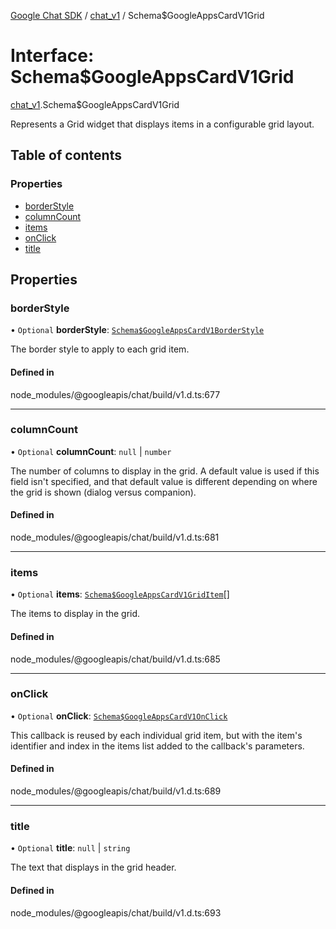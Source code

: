 [Google Chat SDK](../README.md) / [chat\_v1](../modules/chat_v1.md) / Schema$GoogleAppsCardV1Grid

# Interface: Schema$GoogleAppsCardV1Grid

[chat_v1](../modules/chat_v1.md).Schema$GoogleAppsCardV1Grid

Represents a Grid widget that displays items in a configurable grid layout.

## Table of contents

### Properties

- [borderStyle](chat_v1.Schema_GoogleAppsCardV1Grid.md#borderstyle)
- [columnCount](chat_v1.Schema_GoogleAppsCardV1Grid.md#columncount)
- [items](chat_v1.Schema_GoogleAppsCardV1Grid.md#items)
- [onClick](chat_v1.Schema_GoogleAppsCardV1Grid.md#onclick)
- [title](chat_v1.Schema_GoogleAppsCardV1Grid.md#title)

## Properties

### borderStyle

• `Optional` **borderStyle**: [`Schema$GoogleAppsCardV1BorderStyle`](chat_v1.Schema_GoogleAppsCardV1BorderStyle.md)

The border style to apply to each grid item.

#### Defined in

node_modules/@googleapis/chat/build/v1.d.ts:677

___

### columnCount

• `Optional` **columnCount**: ``null`` \| `number`

The number of columns to display in the grid. A default value is used if this field isn't specified, and that default value is different depending on where the grid is shown (dialog versus companion).

#### Defined in

node_modules/@googleapis/chat/build/v1.d.ts:681

___

### items

• `Optional` **items**: [`Schema$GoogleAppsCardV1GridItem`](chat_v1.Schema_GoogleAppsCardV1GridItem.md)[]

The items to display in the grid.

#### Defined in

node_modules/@googleapis/chat/build/v1.d.ts:685

___

### onClick

• `Optional` **onClick**: [`Schema$GoogleAppsCardV1OnClick`](chat_v1.Schema_GoogleAppsCardV1OnClick.md)

This callback is reused by each individual grid item, but with the item's identifier and index in the items list added to the callback's parameters.

#### Defined in

node_modules/@googleapis/chat/build/v1.d.ts:689

___

### title

• `Optional` **title**: ``null`` \| `string`

The text that displays in the grid header.

#### Defined in

node_modules/@googleapis/chat/build/v1.d.ts:693
